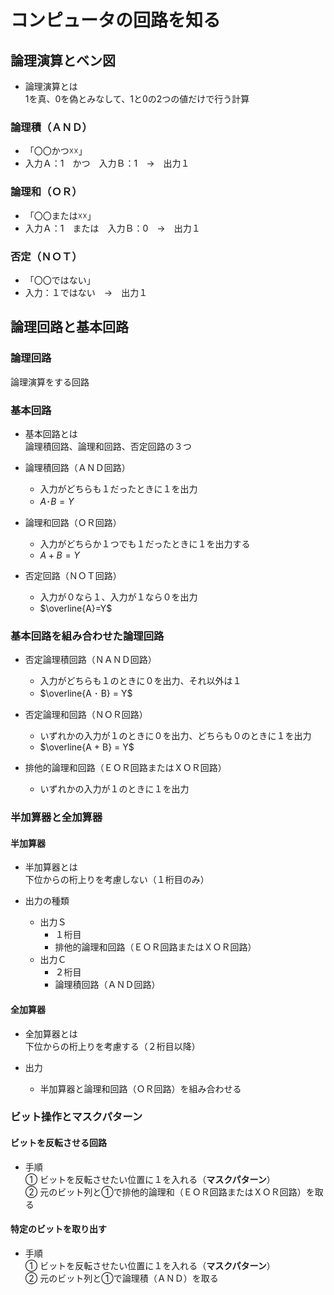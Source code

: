 # コンピュータの回路を知る

## 論理演算とベン図

- 論理演算とは  
    1を真、0を偽とみなして、1と0の2つの値だけで行う計算

### 論理積（ＡＮＤ）  
  - 「〇〇かつ☓☓」  
  - 入力Ａ：1　かつ　入力Ｂ：1　→　出力１

### 論理和（ＯＲ）  
  - 「〇〇または☓☓」  
  - 入力Ａ：1　または　入力Ｂ：0　→　出力１

### 否定（ＮＯＴ）  
  - 「〇〇ではない」  
  - 入力：１ではない　→　出力１

## 論理回路と基本回路
### 論理回路  
論理演算をする回路

### 基本回路  

- 基本回路とは  
    論理積回路、論理和回路、否定回路の３つ

- 論理積回路（ＡＮＤ回路）
  - 入力がどちらも１だったときに１を出力
  - $A･B=Y$

- 論理和回路（ＯＲ回路）
  - 入力がどちらか１つでも１だったときに１を出力する
  - $A+B=Y$

- 否定回路（ＮＯＴ回路）
  - 入力が０なら１、入力が１なら０を出力
  - $\overline{A}=Y$ 

### 基本回路を組み合わせた論理回路

- 否定論理積回路（ＮＡＮＤ回路）  
  - 入力がどちらも１のときに０を出力、それ以外は１
  - $\overline{A ･ B} = Y$

- 否定論理和回路（ＮＯＲ回路）  
  - いずれかの入力が１のときに０を出力、どちらも０のときに１を出力
  - $\overline{A + B} = Y$

- 排他的論理和回路（ＥＯＲ回路またはＸＯＲ回路）  
  - いずれかの入力が１のときに１を出力 


### 半加算器と全加算器

#### 半加算器

- 半加算器とは  
  下位からの桁上りを考慮しない（１桁目のみ）

- 出力の種類
  - 出力Ｓ
    - １桁目
    - 排他的論理和回路（ＥＯＲ回路またはＸＯＲ回路）
  - 出力Ｃ
    - ２桁目
    - 論理積回路（ＡＮＤ回路） 

#### 全加算器

- 全加算器とは  
  下位からの桁上りを考慮する（２桁目以降）

- 出力
  -  半加算器と論理和回路（ＯＲ回路）を組み合わせる

### ビット操作とマスクパターン

#### ビットを反転させる回路
- 手順  
  ① ビットを反転させたい位置に１を入れる（**マスクパターン**）  
  ② 元のビット列と①で排他的論理和（ＥＯＲ回路またはＸＯＲ回路）を取る

#### 特定のビットを取り出す
- 手順  
  ① ビットを反転させたい位置に１を入れる（**マスクパターン**）  
  ② 元のビット列と①で論理積（ＡＮＤ）を取る